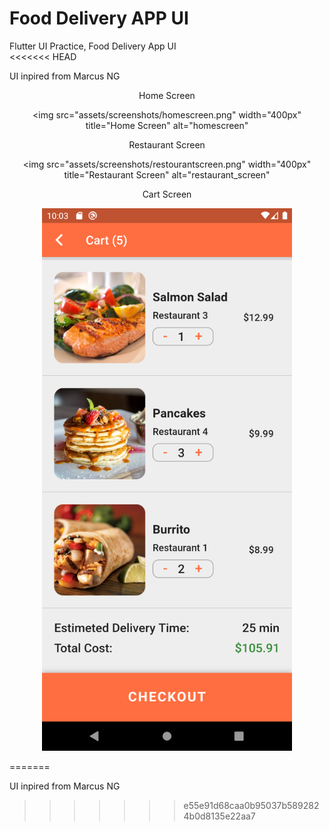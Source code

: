 # Food Delivery APP UI
Flutter UI Practice, Food Delivery App UI  
<<<<<<< HEAD

UI inpired from Marcus NG

<!-- ![Home Screen](assets/screenshots/homescreen.png) -->

<div align="center">
<p align="center">Home Screen</p>

<img src="assets/screenshots/homescreen.png" width="400px" title="Home Screen" alt="homescreen"</img>

<p align="center">Restaurant Screen</p>

<img src="assets/screenshots/restourantscreen.png" width="400px" title="Restaurant Screen" alt="restaurant_screen"</img>

<p align="center">Cart Screen</p>
<img src="assets/screenshots/cartscreen.png" width="400px" title="Cart Screen" alt="cart_screen"</img>
</div>


<!-- ![Restaurant Screen](assets/screenshots/restourantscreen.png) -->
<!-- ![Cart Screen](assets/screenshots/cartscreen.png) -->




=======

UI inpired from Marcus NG

>>>>>>> e55e91d68caa0b95037b5892824b0d8135e22aa7
